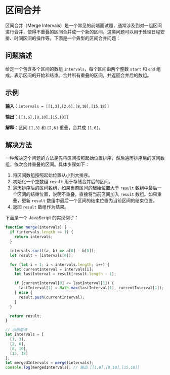 # 区间合并

区间合并（Merge Intervals）是一个常见的前端面试题，通常涉及到对一组区间进行合并，使得不重叠的区间合并成一个新的区间。这类问题可以用于处理日程安排、时间区间的操作等。下面是一个典型的区间合并问题：

## 问题描述

给定一个包含多个区间的数组 `intervals`，每个区间由两个整数 `start` 和 `end` 组成，表示区间的开始和结束。合并所有重叠的区间，并返回合并后的数组。

## 示例

**输入**：`intervals = [[1,3],[2,6],[8,10],[15,18]]`

**输出**：`[[1,6],[8,10],[15,18]]`

**解释**：区间 `[1,3]` 和 `[2,6]` 重叠，合并成 `[1,6]`。

## 解决方法

一种解决这个问题的方法是先将区间按照起始位置排序，然后遍历排序后的区间数组，依次合并重叠的区间。具体步骤如下：

1. 将区间数组按照起始位置从小到大排序。
2. 初始化一个空数组 `result` 用于存储合并后的区间。
3. 遍历排序后的区间数组，如果当前区间的起始位置大于 `result` 数组中最后一个区间的结束位置，说明不重叠，直接将当前区间加入 `result` 数组。如果重叠，更新 `result` 数组中最后一个区间的结束位置为当前区间的结束位置。
4. 返回 `result` 数组作为结果。

下面是一个 JavaScript 的实现例子：

```js
function merge(intervals) {
  if (intervals.length <= 1) {
    return intervals;
  }

  intervals.sort((a, b) => a[0] - b[0]);
  let result = [intervals[0]];

  for (let i = 1; i < intervals.length; i++) {
    let currentInterval = intervals[i];
    let lastInterval = result[result.length - 1];

    if (currentInterval[0] <= lastInterval[1]) {
      lastInterval[1] = Math.max(lastInterval[1], currentInterval[1]);
    } else {
      result.push(currentInterval);
    }
  }

  return result;
}

// 示例用法
let intervals = [
  [1, 3],
  [2, 6],
  [8, 10],
  [15, 18]
];
let mergedIntervals = merge(intervals);
console.log(mergedIntervals); // 输出 [[1,6],[8,10],[15,18]]
```
